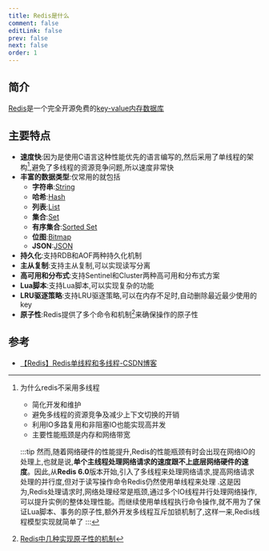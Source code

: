 ```yaml
---
title: Redis是什么
comment: false
editLink: false
prev: false
next: false
order: 1
---
```


## 简介

[Redis](https://redis.io/)是一个完全开源免费的[key-value内存数据库](https://www.g2.com/categories/key-value-databases)

## 主要特点

* **速度快**:因为是使用C语言这种性能优先的语言编写的,然后采用了单线程的架构[^first],避免了多线程的资源竞争问题,所以速度非常快
* **丰富的数据类型**:仅常用的就包括
  * **字符串**:[String](https://redis.io/docs/data-types/strings/)
  * **哈希**:[Hash](https://redis.io/docs/data-types/hashes/)
  * **列表**:[List](https://redis.io/docs/data-types/lists/)
  * **集合**:[Set](https://redis.io/docs/data-types/sets/)
  * **有序集合**:[Sorted Set](https://redis.io/docs/data-types/sorted-sets/)
  * **位图**:[Bitmap](https://redis.io/topics/data-types-intro#bitmaps)
  * **JSON**:[JSON](https://redis.io/topics/data-types-intro#json)
* **持久化**:支持RDB和AOF两种持久化机制
* **主从复制**:支持主从复制,可以实现读写分离
* **高可用和分布式**:支持Sentinel和Cluster两种高可用和分布式方案
* **Lua脚本**:支持Lua脚本,可以实现复杂的功能
* **LRU驱逐策略**:支持LRU驱逐策略,可以在内存不足时,自动删除最近最少使用的key
* **原子性**:Redis提供了多个命令和机制[^second]来确保操作的原子性

[^first]: 为什么redis不采用多线程
    * 简化开发和维护
    * 避免多线程的资源竞争及减少上下文切换的开销
    * 利用IO多路复用和非阻塞IO也能实现高并发
    * 主要性能瓶颈是内存和网络带宽
    
    :::tip
    然而,随着网络硬件的性能提升,Redis的性能瓶颈有时会出现在网络IO的处理上,也就是说,**单个主线程处理网络请求的速度跟不上底层网络硬件的速度**。因此,从**Redis 6.0**版本开始,引入了多线程来处理网络请求,提高网络请求处理的并行度,但对于读写操作命令Redis仍然使用单线程来处理
    .这是因为,Redis处理请求时,网络处理经常是瓶颈,通过多个IO线程并行处理网络操作,可以提升实例的整体处理性能。而继续使用单线程执行命令操作,就不用为了保证Lua脚本、事务的原子性,额外开发多线程互斥加锁机制了,这样一来,Redis线程模型实现就简单了
    :::

[^second]: [Redis中几种实现原子性的机制](https://poe.com/s/SJ41PvhwxHXIeESmecmL)

## 参考

* [【Redis】Redis单线程和多线程-CSDN博客](https://blog.csdn.net/kuangd_1992/article/details/130451679)
